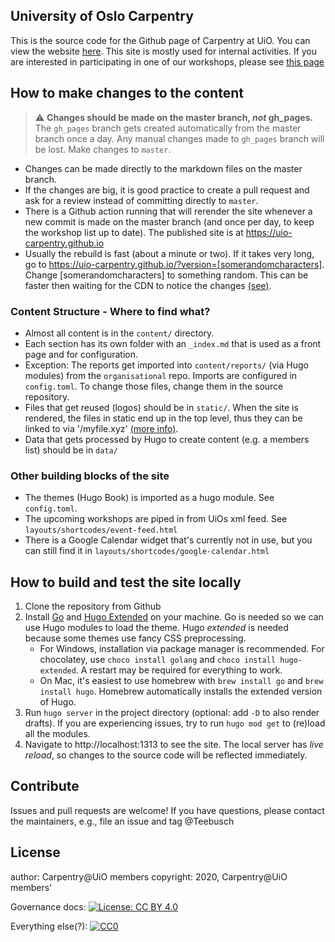 ## University of Oslo Carpentry

This is the source code for the Github page of Carpentry at UiO. 
You can view the website [here](http://uio-carpentry.github.io/).
This site is mostly used for internal activities. 
If you are interested in participating in one of our workshops, please see [this page](https://www.ub.uio.no/english/courses-events/courses/other/Carpentry/)

## How to make changes to the content

> :warning: **Changes should be made on the master branch, *not* gh_pages.** The `gh_pages` branch gets created automatically from the master branch once a day. Any manual changes made to `gh_pages` branch will be lost. Make changes to `master`.

* Changes can be made directly to the markdown files on the master branch. 
* If the changes are big, it is good practice to create a pull request and ask for a review instead of committing directly to `master`. 
* There is a Github action running that will rerender the site whenever a new commit is made on the master branch (and once per day, to keep the workshop list up to date). The published site is at https://uio-carpentry.github.io
* Usually the rebuild is fast (about a minute or two). If it takes very long, go to https://uio-carpentry.github.io/?version=[somerandomcharacters]. Change [somerandomcharacters] to something random. This can be faster then waiting for the CDN to notice the changes [(see)](https://stackoverflow.com/questions/24851824/how-long-does-it-take-for-github-page-to-show-changes-after-changing-index-html).

### Content Structure - Where to find what?

* Almost all content is in the `content/` directory.
* Each section has its own folder with an `_index.md` that is used as a front page and for configuration. 
* Exception: The reports get imported into `content/reports/` (via Hugo modules) from the `organisational` repo. Imports are configured in `config.toml`. To change those files, change them in the source repository.
* Files that get reused (logos) should be in `static/`. When the site is rendered, the files in static end up in the top level, thus they can be linked to via '/myfile.xyz' [(more info)](https://gohugo.io/content-management/static-files/).
* Data that gets processed by Hugo to create content (e.g. a members list) should be in `data/`

### Other building blocks of the site

* The themes (Hugo Book) is imported as a hugo module. See `config.toml`.
* The upcoming workshops are piped in from UiOs xml feed. See `layouts/shortcodes/event-feed.html`
* There is a Google Calendar widget that's currently not in use, but you can still find it in `layouts/shortcodes/google-calendar.html`

## How to build and test the site locally

1. Clone the repository from Github
2. Install [Go](https://golang.org/) and [Hugo Extended](https://gohugo.io) on your machine. Go is needed so we can use Hugo modules to load the theme. Hugo *extended* is needed because some themes use fancy CSS preprocessing. 
   * For Windows, installation via package manager is recommended. For chocolatey, use `choco install golang` and `choco install hugo-extended`. A restart may be required for everything to work. 
   * On Mac, it's easiest to use homebrew with `brew install go` and `brew install hugo`. Homebrew automatically installs the extended version of Hugo.
3. Run `hugo server` in the project directory (optional: add `-D` to also render drafts). If you are experiencing issues, try to run `hugo mod get` to (re)load all the modules.
4. Navigate to http://localhost:1313 to see the site. The local server has *live reload*, so changes to the source code will be reflected immediately.

## Contribute

Issues and pull requests are welcome!
If you have questions, please contact the maintainers, e.g., file an issue and tag @Teebusch

## License

author: Carpentry@UiO members
copyright: 2020, Carpentry@UiO members'

Governance docs: [![License: CC BY 4.0](https://img.shields.io/badge/License-CC%20BY%204.0-lightgrey.svg)](https://creativecommons.org/licenses/by/4.0/)

Everything else(?): [![CC0](http://i.creativecommons.org/p/zero/1.0/88x31.png)](http://creativecommons.org/publicdomain/zero/1.0/)
